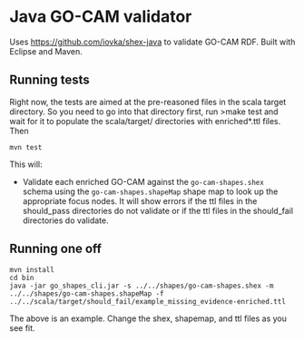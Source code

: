 # Java GO-CAM validator

Uses https://github.com/iovka/shex-java to validate GO-CAM RDF.
Built with Eclipse and Maven.

## Running tests

Right now, the tests are aimed at the pre-reasoned files in the scala target directory.  So you need to go into that directory first, run >make test and wait for it to populate the scala/target/ directories with enriched*.ttl files.  Then

```
mvn test
```

This will:

- Validate each enriched GO-CAM against the `go-cam-shapes.shex` schema using the `go-cam-shapes.shapeMap` shape map to look up the appropriate focus nodes.  It will show errors if the ttl files in the should_pass directories do not validate or if the ttl files in the should_fail directories do validate.  

## Running one off
```
mvn install
cd bin
java -jar go_shapes_cli.jar -s ../../shapes/go-cam-shapes.shex -m ../../shapes/go-cam-shapes.shapeMap -f ../../scala/target/should_fail/example_missing_evidence-enriched.ttl
```
The above is an example.  Change the shex, shapemap, and ttl files as you see fit.  
